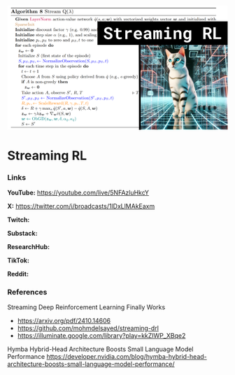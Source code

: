 ![thumbnail](thumbnail.png)

# Streaming RL

### Links

**YouTube:** https://youtube.com/live/5NFAzluHkcY

**X:** https://twitter.com/i/broadcasts/1lDxLlMAkEaxm

**Twitch:**

**Substack:**

**ResearchHub:**

**TikTok:**

**Reddit:**

### References

Streaming Deep Reinforcement Learning Finally Works
- https://arxiv.org/pdf/2410.14606
- https://github.com/mohmdelsayed/streaming-drl
- https://illuminate.google.com/library?play=kkZIWP_XBqe2

Hymba Hybrid-Head Architecture Boosts Small Language Model Performance
https://developer.nvidia.com/blog/hymba-hybrid-head-architecture-boosts-small-language-model-performance/
